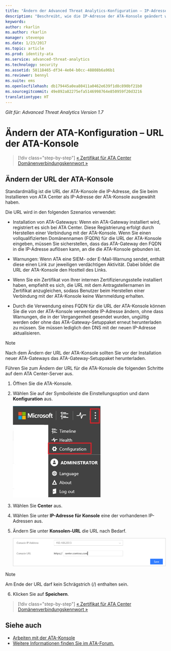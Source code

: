 ```yaml
---
title: "Ändern der Advanced Threat Analytics-Konfiguration – IP-Adresse für die Konsole | Microsoft Advanced Threat Analytics"
description: "Beschreibt, wie die IP-Adresse der ATA-Konsole geändert wird, über die eine Verknüpfung mit der ATA-Konsole auf den ATA-Gateways erstellt wird."
keywords: 
author: rkarlin
ms.author: rkarlin
manager: stevenpo
ms.date: 1/23/2017
ms.topic: article
ms.prod: identity-ata
ms.service: advanced-threat-analytics
ms.technology: security
ms.assetid: 50118465-df34-4e04-b0cc-48808b6a96b1
ms.reviewer: bennyl
ms.suite: ems
ms.openlocfilehash: db179445a0ea80411a0462e639f1d8c890bf21b0
ms.sourcegitcommit: 49e892a82275efa5146998764e850959f20d3216
translationtype: HT
---
```

*Gilt für: Advanced Threat Analytics Version 1.7*



# <a name="change-ata-configuration---ata-console-url"></a>Ändern der ATA-Konfiguration – URL der ATA-Konsole

>[!div class="step-by-step"]
[« Zertifikat für ATA Center](modifying-ata-config-centercert.md)
[Domänenverbindungskennwort »](modifying-ata-config-dcpassword.md)

## <a name="change-the-ata-console-url"></a>Ändern der URL der ATA-Konsole
Standardmäßig ist die URL der ATA-Konsole die IP-Adresse, die Sie beim Installieren von ATA Center als IP-Adresse der ATA-Konsole ausgewählt haben.

Die URL wird in den folgenden Szenarios verwendet:

-   Installation von ATA-Gateways: Wenn ein ATA-Gateway installiert wird, registriert es sich bei ATA Center. Diese Registrierung erfolgt durch Herstellen einer Verbindung mit der ATA-Konsole. Wenn Sie einen vollqualifizierten Domänennamen (FQDN) für die URL der ATA-Konsole eingeben, müssen Sie sicherstellen, dass das ATA-Gateway den FQDN in die IP-Adresse auflösen kann, an die die ATA-Konsole gebunden ist.

-   Warnungen: Wenn ATA eine SIEM- oder E-Mail-Warnung sendet, enthält diese einen Link zur jeweiligen verdächtigen Aktivität. Dabei bildet die URL der ATA-Konsole den Hostteil des Links.

-   Wenn Sie ein Zertifikat von Ihrer internen Zertifizierungsstelle installiert haben, empfiehlt es sich, die URL mit dem Antragstellernamen im Zertifikat anzugleichen, sodass Benutzer beim Herstellen einer Verbindung mit der ATA-Konsole keine Warnmeldung erhalten.

-   Durch die Verwendung eines FQDN für die URL der ATA-Konsole können Sie die von der ATA-Konsole verwendete IP-Adresse ändern, ohne dass Warnungen, die in der Vergangenheit gesendet wurden, ungültig werden oder ohne das ATA-Gateway-Setuppaket erneut herunterladen zu müssen. Sie müssen lediglich den DNS mit der neuen IP-Adresse aktualisieren.

> [!NOTE]
> Nach dem Ändern der URL der ATA-Konsole sollten Sie vor der Installation neuer ATA-Gateways das ATA-Gateway-Setuppaket herunterladen.

Führen Sie zum Ändern der URL für die ATA-Konsole die folgenden Schritte auf dem ATA Center-Server aus.

1.  Öffnen Sie die ATA-Konsole.

2.  Wählen Sie auf der Symbolleiste die Einstellungsoption und dann **Konfiguration** aus.

    ![Symbol der ATA-Konfigurationseinstellungen](media/ATA-config-icon.JPG)

3.  Wählen Sie **Center** aus.

4.  Wählen Sie unter **IP-Adresse für Konsole** eine der vorhandenen IP-Adressen aus.

5.  Ändern Sie unter **Konsolen-URL** die URL nach Bedarf.

    ![URL der ATA-Konsole](media/ATA-chge-center-URL.png)
> [!NOTE]
> Am Ende der URL darf kein Schrägstrich (/) enthalten sein.

6.  Klicken Sie auf **Speichern**.

>[!div class="step-by-step"]
[« Zertifikat für ATA Center](modifying-ata-config-centercert.md)
[Domänenverbindungskennwort »](modifying-ata-config-dcpassword.md)


## <a name="see-also"></a>Siehe auch
- [Arbeiten mit der ATA-Konsole](working-with-ata-console.md)
- [Weitere Informationen finden Sie im ATA-Forum.](https://aka.ms/ata-forum)

